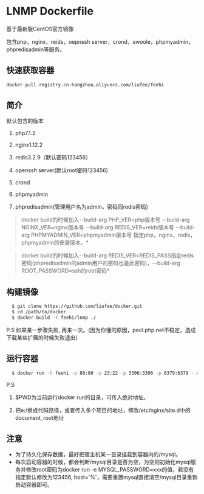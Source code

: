 LNMP Dockerfile
=================

基于最新版CentOS官方镜像

包含php，nginx，reids，oepnssh server，crond，swoole，phpmyadmin，phpredisadmin等服务。

快速获取容器
------------------------
```bash 
docker pull registry.cn-hangzhou.aliyuncs.com/liufee/feehi 
```

简介
------------------------
默认包含的版本

1. php7.1.2

2. nginx1.12.2

3. redis3.2.9（默认密码123456）

4. openssh server(默认root密码123456)

5. crond

6. phpmyadmin

7. phpredisadmin(管理用户名为admin，密码同redis密码)


>docker build的时候加入--build-arg PHP_VER=php版本号 --build-arg NGINX_VER=nginx版本号 --build-arg REDIS_VER=reids版本号 --build-arg PHPMYADMIN_VER=phpmyadmin版本号 指定php，nginx，redis，phpmyadmin的安装版本。*

>docker build的时候加入--build-arg REDIS_VER=REDIS_PASS指定redis密码(phpredisadmin的admin用户的密码也是此密码)，--build-arg ROOT_PASSWORD=ssh的root密码*


构建镜像
------------------------
```bash
  $ git clone https://github.com/liufee/docker.git
  $ cd /path/to/docker
  $ docker build -t feehi/lnmp ./
```
P.S 如果某一步骤失败, 再来一次。(因为你懂的原因，pecl.php.net不稳定，造成下载某些扩展的时候失败退出)


运行容器
-------------------

```bash
  $ docker run -h feehi -p 80:80 -p 23:22 -p 3306:3306 -p 6379:6379 --name feehi -itd -v /path/to/docker/etc/nginx:/etc/nginx -v /path/to/docker/data/mysql:/mysql -v /path/to/docker/data/log:/var/log -v /path/to/docker/data/tools:/tools -v /e:/www liufee/feehi
```
 P.S 
 
 1. $PWD为当前运行docker run的目录，可传入绝对地址。
 
 2. 把e:/换成代码路径，或者传入多个项目的地址，修改/etc/nginx/site.d中的document_root地址


注意
-------------------
* 为了持久化保存数据，最好把宿主机某一目录挂载到容器内的/mysql。
* 每次启动容器的时候，都会判断/mysql目录是否为空，为空则初始化mysql服务并修改root密码为docker run -e MYSQL_PASSWORD=xxx的值，若没有指定默认修改为123456, host='%'，需要重置mysql直接清空/mysql目录重新启动容器即可。

   
